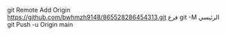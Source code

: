 git Remote Add Origin https://github.com/bwhmzh9148/865528286454313.git
 فرع git -M الرئيسي 
git Push -u Origin main
